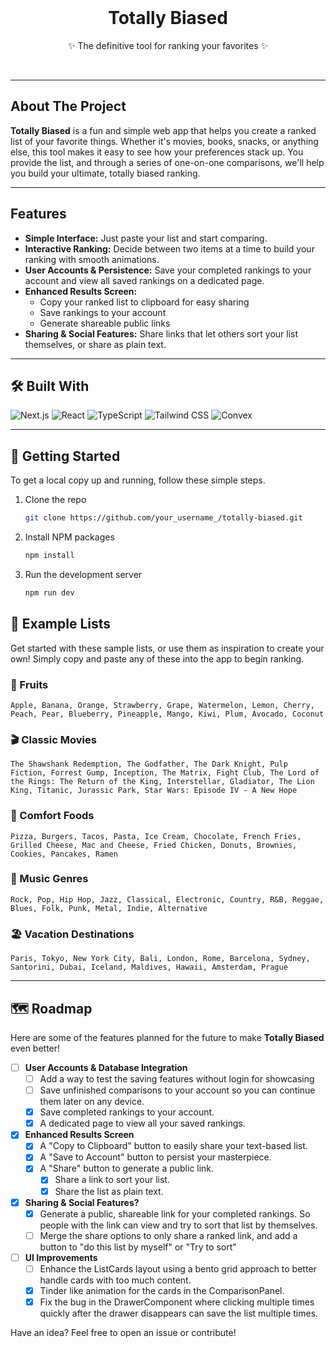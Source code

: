 <div align="center">
  <br />
  <h1>Totally Biased</h1>
  <p>✨ The definitive tool for ranking your favorites ✨</p>
  <br />
</div>

---

## About The Project

**Totally Biased** is a fun and simple web app that helps you create a ranked list of your favorite things. Whether it's movies, books, snacks, or anything else, this tool makes it easy to see how your preferences stack up. You provide the list, and through a series of one-on-one comparisons, we'll help you build your ultimate, totally biased ranking.

---

## Features

- **Simple Interface:** Just paste your list and start comparing.
- **Interactive Ranking:** Decide between two items at a time to build your ranking with smooth animations.
- **User Accounts & Persistence:** Save your completed rankings to your account and view all saved rankings on a dedicated page.
- **Enhanced Results Screen:**
  - Copy your ranked list to clipboard for easy sharing
  - Save rankings to your account
  - Generate shareable public links
- **Sharing & Social Features:** Share links that let others sort your list themselves, or share as plain text.

---

## 🛠️ Built With

![Next.js](https://img.shields.io/badge/next.js-000000?style=for-the-badge&logo=nextdotjs&logoColor=white)
![React](https://img.shields.io/badge/React-20232A?style=for-the-badge&logo=react&logoColor=61DAFB)
![TypeScript](https://img.shields.io/badge/TypeScript-007ACC?style=for-the-badge&logo=typescript&logoColor=white)
![Tailwind CSS](https://img.shields.io/badge/Tailwind_CSS-38B2AC?style=for-the-badge&logo=tailwind-css&logoColor=white)
![Convex](https://img.shields.io/badge/Convex-000000?style=for-the-badge&logo=convex&logoColor=white)

---

## 🏁 Getting Started

To get a local copy up and running, follow these simple steps.

1. Clone the repo

   ```sh
   git clone https://github.com/your_username_/totally-biased.git
   ```

2. Install NPM packages

   ```sh
   npm install
   ```

3. Run the development server

   ```sh
   npm run dev
   ```

## 📝 Example Lists

Get started with these sample lists, or use them as inspiration to create your own! Simply copy and paste any of these into the app to begin ranking.

### 🍎 Fruits

```
Apple, Banana, Orange, Strawberry, Grape, Watermelon, Lemon, Cherry, Peach, Pear, Blueberry, Pineapple, Mango, Kiwi, Plum, Avocado, Coconut
```

### 🎬 Classic Movies

```
The Shawshank Redemption, The Godfather, The Dark Knight, Pulp Fiction, Forrest Gump, Inception, The Matrix, Fight Club, The Lord of the Rings: The Return of the King, Interstellar, Gladiator, The Lion King, Titanic, Jurassic Park, Star Wars: Episode IV - A New Hope
```

### 🍕 Comfort Foods

```
Pizza, Burgers, Tacos, Pasta, Ice Cream, Chocolate, French Fries, Grilled Cheese, Mac and Cheese, Fried Chicken, Donuts, Brownies, Cookies, Pancakes, Ramen
```

### 🎵 Music Genres

```
Rock, Pop, Hip Hop, Jazz, Classical, Electronic, Country, R&B, Reggae, Blues, Folk, Punk, Metal, Indie, Alternative
```

### 🏖️ Vacation Destinations

```
Paris, Tokyo, New York City, Bali, London, Rome, Barcelona, Sydney, Santorini, Dubai, Iceland, Maldives, Hawaii, Amsterdam, Prague
```

---

## 🗺️ Roadmap

Here are some of the features planned for the future to make **Totally Biased** even better!

- [ ] **User Accounts & Database Integration**
  - [ ] Add a way to test the saving features without login for showcasing
  - [ ] Save unfinished comparisons to your account so you can continue them later on any device.
  - [x] Save completed rankings to your account.
  - [x] A dedicated page to view all your saved rankings.
- [x] **Enhanced Results Screen**
  - [x] A "Copy to Clipboard" button to easily share your text-based list.
  - [x] A "Save to Account" button to persist your masterpiece.
  - [x] A "Share" button to generate a public link.
    - [x] Share a link to sort your list.
    - [x] Share the list as plain text.
- [x] **Sharing & Social Features?**
  - [x] Generate a public, shareable link for your completed rankings. So people with the link can view and try to sort that list by themselves.
  - [ ] Merge the share options to only share a ranked link, and add a button to "do this list by myself" or "Try to sort"
- [ ] **UI Improvements**
  - [ ] Enhance the ListCards layout using a bento grid approach to better handle cards with too much content.
  - [x] Tinder like animation for the cards in the ComparisonPanel.
  - [x] Fix the bug in the DrawerComponent where clicking multiple times quickly after the drawer disappears can save the list multiple times.

Have an idea? Feel free to open an issue or contribute!
